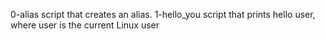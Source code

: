 0-alias script that creates an alias.
1-hello_you script that prints hello user, where user is the current Linux user
